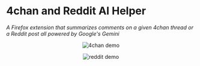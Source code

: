 # 4chan and Reddit AI Helper

_A Firefox extension that summarizes comments on a given 4chan thread or a Reddit post all powered by Google's Gemini_

<p align="center">
  <img src="https://github.com/mattdelacruz/4chan-reddit-AI-helper/blob/master/demo-images/4chan-gemini-demo.gif" alt="4chan demo">
</p>

<p align="center">
  <img src="https://github.com/mattdelacruz/4chan-reddit-AI-helper/blob/master/demo-images/reddit-gemini-demo.gif" alt="reddit demo">
</p>
